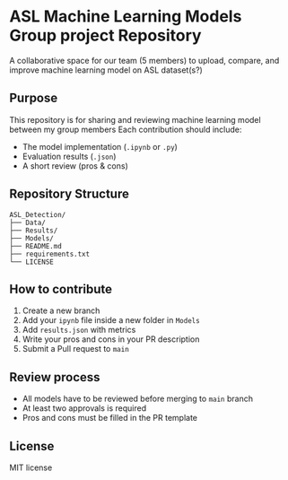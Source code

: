 # ASL Machine Learning Models Group project Repository
A collaborative space for our team (5 members) to upload, compare, and improve machine learning model on ASL dataset(s?)

## Purpose
This repository is for sharing and reviewing machine learning model between my group members
Each contribution should include:
- The model implementation (`.ipynb` or `.py`)
- Evaluation results (`.json`)
- A short review (pros & cons)

## Repository Structure
```
ASL_Detection/
├── Data/
├── Results/
├── Models/
├── README.md
├── requirements.txt
└── LICENSE
```

## How to contribute
1. Create a new branch
2. Add your `ipynb` file inside a new folder in `Models`
3. Add `results.json` with metrics
4. Write your pros and cons in your PR description
5. Submit a Pull request to `main`

## Review process
- All models have to be reviewed before merging to `main` branch
- At least two approvals is required
- Pros and cons must be filled in the PR template

## License
MIT license

